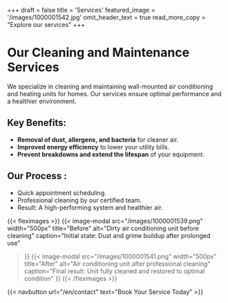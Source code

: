 +++
draft = false
title = 'Services'
featured_image = '/images/1000001542.jpg'
omit_header_text = true
read_more_copy = "Explore our services"
+++

# Our Cleaning and Maintenance Services

We specialize in cleaning and maintaining wall-mounted air conditioning and heating units for homes. Our services ensure optimal performance and a healthier environment.

## Key Benefits:
- **Removal of dust, allergens, and bacteria** for cleaner air.  
- **Improved energy efficiency** to lower your utility bills.  
- **Prevent breakdowns and extend the lifespan** of your equipment.  

## Our Process :
- Quick appointment scheduling.  
- Professional cleaning by our certified team.  
- Result: A high-performing system and healthier air.  

{{< fleximages >}}
{{< image-modal 
    src="/images/1000001539.png" 
    width="500px"
    title="Before"
    alt="Dirty air conditioning unit before cleaning"
    caption="Initial state: Dust and grime buildup after prolonged use" 
>}}
{{< image-modal 
    src="/images/1000001541.png"
    width="500px"
    title="After"
    alt="Air conditioning unit after professional cleaning"
    caption="Final result: Unit fully cleaned and restored to optimal condition" 
>}}
{{< /fleximages >}}

{{< navbutton url="/en/contact" text="Book Your Service Today" >}}